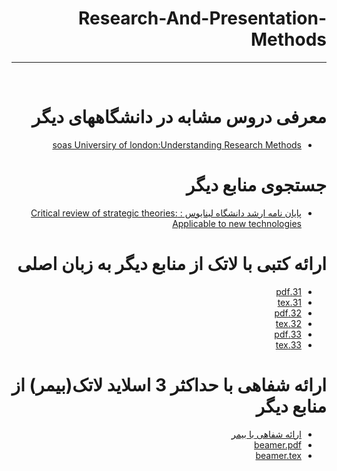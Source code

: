 <div dir="rtl">
  
# Research-And-Presentation-Methods
---

<br>


# معرفی دروس مشابه در دانشگاههای دیگر
- [soas Universiry of london:Understanding Research Methods ](https://www.coursera.org/learn/research-methods)

# جستجوی منابع دیگر
- [پایان نامه ارشد دانشگاه لینایوس : Critical review of strategic theories: Applicable to new technologies ](http://lnu.diva-portal.org/smash/record.jsf?pid=diva2%3A1238891&dswid=-4726)

# ارائه کتبی با لاتک از منابع دیگر به زبان اصلی
- [31.pdf](https://github.com/Amin-tavakoli/PNU_3991_AR/blob/main/Research-And-Presentation-Methods/31.pdf)
- [31.tex](https://github.com/Amin-tavakoli/PNU_3991_AR/blob/main/Research-And-Presentation-Methods/31.tex)
- [32.pdf](https://github.com/Amin-tavakoli/PNU_3991_AR/blob/main/Research-And-Presentation-Methods/32.pdf)
- [32.tex](https://github.com/Amin-tavakoli/PNU_3991_AR/blob/main/Research-And-Presentation-Methods/32.tex)
- [33.pdf](https://github.com/Amin-tavakoli/PNU_3991_AR/blob/main/Research-And-Presentation-Methods/33.pdf)
- [33.tex](https://github.com/Amin-tavakoli/PNU_3991_AR/blob/main/Research-And-Presentation-Methods/33.tex)

# ارائه شفاهی با حداکثر 3 اسلاید لاتک(بیمر) از منابع دیگر
- [ارائه شفاهی با بیمر]()
- [beamer.pdf](https://github.com/Amin-tavakoli/PNU_3991_AR/blob/main/Research-And-Presentation-Methods/Beamer.pdf)
- [beamer.tex](https://github.com/Amin-tavakoli/PNU_3991_AR/blob/main/Research-And-Presentation-Methods/Beamer.tex)







